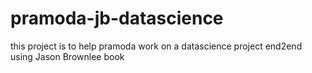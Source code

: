 # pramoda-jb-datascience

this project is to help pramoda work on a datascience project end2end using Jason Brownlee book

